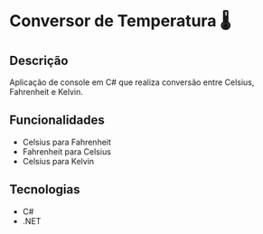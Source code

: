 # Conversor de Temperatura 🌡️

## Descrição
Aplicação de console em C# que realiza conversão entre Celsius, Fahrenheit e Kelvin.

## Funcionalidades
- Celsius para Fahrenheit
- Fahrenheit para Celsius
- Celsius para Kelvin

## Tecnologias
- C# 
- .NET 
